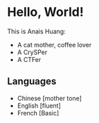 # Hello, World!

This is Anais Huang:

- A cat mother, coffee lover
- A CrySPer
- A CTFer

## Languages

- Chinese [mother tone]
- English [fluent]
- French [Basic]
